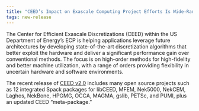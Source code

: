 ```yaml
---
title: "CEED’s Impact on Exascale Computing Project Efforts Is Wide-Ranging"
tags: new-release
---
```


The Center for Efficient Exascale Discretizations (CEED) within the US Department of Energy’s ECP is helping applications leverage future architectures by developing state-of-the-art discretization algorithms that better exploit the hardware and deliver a significant performance gain over conventional methods. The focus is on high-order methods for high-fidelity and better machine utilization, with a range of orders providing flexibility in uncertain hardware and software environments.

The recent release of [CEED v2.0](https://www.exascaleproject.org/ceeds-impact-on-exascale-computing-project-ecp-efforts-is-wide-ranging/) includes many open source projects such as 12 integrated Spack packages for libCEED, MFEM, Nek5000, NekCEM, Laghos, NekBone, HPGMG, OCCA, MAGMA, gslib, PETSc, and PUMI, plus an updated CEED “meta-package.”
